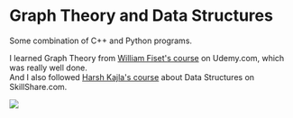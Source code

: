 # Graph Theory and Data Structures

Some combination of C++ and Python programs.

I learned Graph Theory from <a href="https://www.udemy.com/course/graph-theory-algorithms/">William Fiset's course</a> on Udemy.com, which was really well done.<br>
And I also followed <a href="https://www.skillshare.com/classes/Data-Structures-and-Algorithms-using-C-Zero-To-Mastery/109572333">Harsh Kajla's course</a> about Data Structures on SkillShare.com.


<img src="https://miro.medium.com/max/1258/1*t_SebbH8wcT8nU7DKINogA.png">
